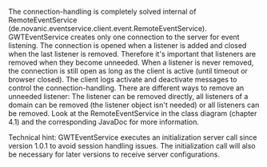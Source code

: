 The connection-handling is completely solved internal of RemoteEventService (de.novanic.eventservice.client.event.RemoteEventService). GWTEventService creates only one connection to the server for event listening. The connection is opened when a listener is added and closed when the last listener is removed. Therefore it's important that listeners are removed when they become unneeded. When a listener is never removed, the connection is still open as long as the client is active (until timeout or browser closed). The client logs activate and deactivate messages to control the connection-handling. There are different ways to remove an unneeded listener: The listener can be removed directly, all listeners of a domain can be removed (the listener object isn't needed) or all listeners can be removed. Look at the RemoteEventService in the class diagram (chapter 4.1) and the corresponding JavaDoc for more information.


Technical hint: GWTEventService executes an initialization server call since version 1.0.1 to avoid session
handling issues. The initialization call will also be necessary for later versions to receive server
configurations.